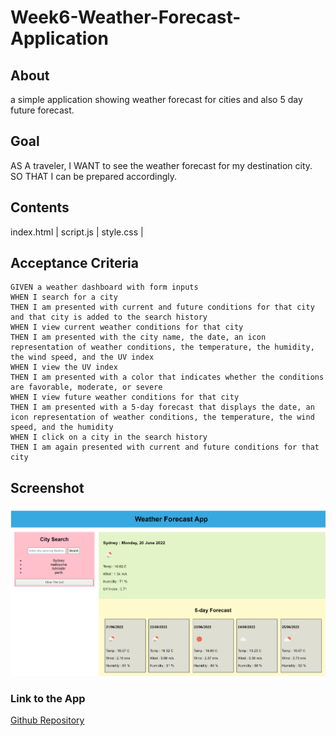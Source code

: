 # Week6-Weather-Forecast-Application

## About
a simple application showing weather forecast for cities and also 5 day future forecast.


## Goal 
<p> AS A traveler, I WANT to see the weather forecast for my destination city. SO THAT I can be prepared accordingly.</p>

## Contents


index.html |
script.js  |
style.css |

## Acceptance Criteria

```
GIVEN a weather dashboard with form inputs
WHEN I search for a city
THEN I am presented with current and future conditions for that city and that city is added to the search history
WHEN I view current weather conditions for that city
THEN I am presented with the city name, the date, an icon representation of weather conditions, the temperature, the humidity, the wind speed, and the UV index
WHEN I view the UV index
THEN I am presented with a color that indicates whether the conditions are favorable, moderate, or severe
WHEN I view future weather conditions for that city
THEN I am presented with a 5-day forecast that displays the date, an icon representation of weather conditions, the temperature, the wind speed, and the humidity
WHEN I click on a city in the search history
THEN I am again presented with current and future conditions for that city
```


## Screenshot
![Weather-Forecast](https://github.com/amiresf1983/Week6-Weather-Forecast-Application/blob/main/Screenshot%20weather.png)

### Link to the App
[Github Repository](git@github.com:amiresf1983/Book-taku.git)
